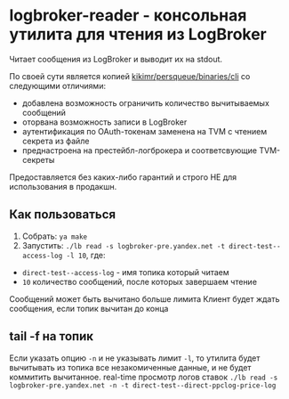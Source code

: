 # logbroker-reader - консольная утилита для чтения из LogBroker 

Читает сообщения из LogBroker и выводит их на stdout.

По своей сути является копией [kikimr/persqueue/binaries/cli](https://a.yandex-team.ru/arc/trunk/arcadia/kikimr/persqueue/binaries/cli/main.cpp) со следующими отличиями:
- добавлена возможность ограничить количество вычитываемых сообщений
- оторвана возможность записи в LogBroker
- аутентификация по OAuth-токенам заменена на TVM с чтением секрета из файле
- преднастроена на престейбл-логброкера и соответсвующие TVM-секреты

Предоставляется без каких-либо гарантий и строго НЕ для использования в продакшн.

## Как пользоваться
1. Собрать: `ya make`
2. Запустить: `./lb read -s logbroker-pre.yandex.net -t direct-test--access-log -l 10`, где:
  - `direct-test--access-log` - имя топика который читаем
  - `10` количество сообщений, после которых завершаем чтение

Сообщений может быть вычитано больше лимита
Клиент будет ждать сообщения, если топик вычитан до конца

## tail -f на топик
Если указать опцию `-n` и не указывать лимит `-l`, то утилита будет вычитывать из топика все незакомиченные данные, и не будет коммитить вычитанное.
real-time просмотр логов ставок `./lb read -s logbroker-pre.yandex.net -n -t direct-test--direct-ppclog-price-log`
